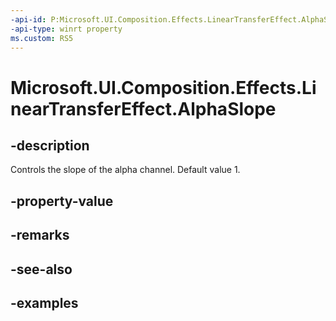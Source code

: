 ```yaml
---
-api-id: P:Microsoft.UI.Composition.Effects.LinearTransferEffect.AlphaSlope
-api-type: winrt property
ms.custom: RS5
---
```


<!-- Property syntax.
public float AlphaSlope { get;  set; }
-->

# Microsoft.UI.Composition.Effects.LinearTransferEffect.AlphaSlope

## -description
Controls the slope of the alpha channel. Default value 1.

## -property-value

## -remarks

## -see-also

## -examples

